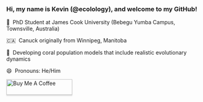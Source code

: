 ### Hi, my name is Kevin (@ecolology), and welcome to my GitHub!


:kangaroo: &nbsp;PhD Student at James Cook University (Bebegu Yumba Campus, Townsville, Australia)

:canada: &nbsp;Canuck originally from Winnipeg, Manitoba

:tropical_fish: &nbsp;Developing coral population models that include realistic evolutionary dynamics

😄 &nbsp;Pronouns:  He/Him


<a href="https://www.buymeacoffee.com/ecolology" target="_blank"><img src="https://www.buymeacoffee.com/assets/img/custom_images/orange_img.png" alt="Buy Me A Coffee" style="height: 41px !important;width: 174px !important;box-shadow: 0px 3px 2px 0px rgba(190, 190, 190, 0.5) !important;-webkit-box-shadow: 0px 3px 2px 0px rgba(190, 190, 190, 0.5) !important;" ></a>


